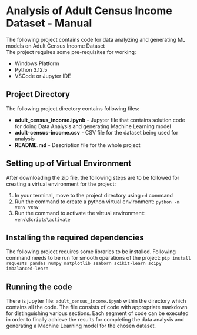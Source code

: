# Analysis of Adult Census Income Dataset - Manual
The following project contains code for data analyzing and generating ML models on Adult Census Income Dataset  
The project requires some pre-requisites for working:
- Windows Platform
- Python 3.12.5
- VSCode or Jupyter IDE

## Project Directory
The following project directory contains following files:
- **adult_census_income.ipynb** - Jupyter file that contains solution code for doing Data Analysis and generating Machine Learning model
- **adult-census-income.csv** - CSV file for the dataset being used for analysis
- **README.md** - Description file for the whole project

## Setting up of Virtual Environment
After downloading the zip file, the following steps are to be followed for creating a virtual environment for the project:
1. In your terminal, move to the project directory using `cd` command
2. Run the command to create a python virtual environment: `python -m venv venv`
3. Run the command to activate the virtual environment: `venv\Scripts\activate`

## Installing the required dependencies
The following project requires some libraries to be installed. Following command needs to be run
for smooth operations of the project: `pip install requests pandas numpy matplotlib seaborn scikit-learn scipy imbalanced-learn`

## Running the code
There is jupyter file: `adult_census_income.ipynb` within the directory which contains all the code. The file consists of code with appropriate markdown for distinguishing various sections. Each segment of code can be executed in order to finally achieve the results for completing the data analysis and generating a Machine Learning model for the chosen dataset.

